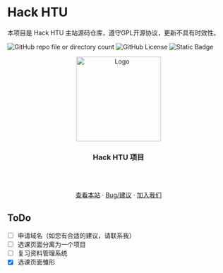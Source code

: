 # Hack HTU

本项目是 Hack HTU 主站源码仓库，遵守GPL开源协议，更新不具有时效性。



![GitHub repo file or directory count](https://img.shields.io/github/directory-file-count/HackHTU/HackHTU)
![GitHub License](https://img.shields.io/github/license/HackHTU/HackHTU)
![Static Badge](https://img.shields.io/badge/Comment-Hack_HTU-blue?style=flat&link=https%3A%2F%2Fhackhtu.pages.dev%2Fpages%2Fcomment)


<p align="center">
    <img src="https://hackhtu.pages.dev/favicons/android-icon-192x192.png" alt="Logo" width="192" height="192">
    <h3 align="center">Hack HTU 项目</h3>
    <br />
    <br />
</p>
<p align="center">
    <a href="https://hackhtu.pages.dev">查看本站</a>
    ·
    <a href="https://github.com/HackHTU/HackHTU/issues">Bug/建议</a>
    ·
    <a href="https://hackhtu.pages.dev/pages/joinus.html">加入我们</a>
</p>

## ToDo

- [ ] 申请域名（如您有合适的建议，请联系我）
- [ ] 选课页面分离为一个项目
- [ ] 复习资料管理系统
- [x] 选课页面雏形